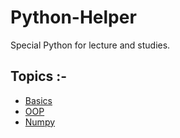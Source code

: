 # Python-Helper
Special Python for lecture and studies.

## Topics :-
 - [Basics](https://github.com/sanjaysanju618/Python-Helper/blob/master/Basics.ipynb)
 - [OOP](https://github.com/sanjaysanju618/Python-Helper/blob/master/OOPS.ipynb)
 - [Numpy](https://github.com/sanjaysanju618/Python-Helper/blob/master/Numpy%20Tutorial.ipynb)
